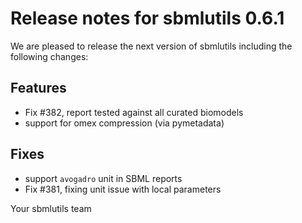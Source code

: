# Release notes for sbmlutils 0.6.1

We are pleased to release the next version of sbmlutils including the 
following changes:

## Features
- Fix #382, report tested against all curated biomodels
- support for omex compression (via pymetadata)

## Fixes
- support `avogadro` unit in SBML reports
- Fix #381, fixing unit issue with local parameters

Your sbmlutils team
